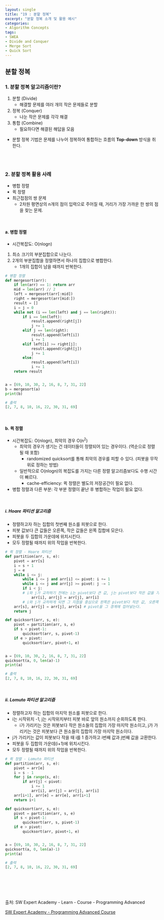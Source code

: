 ```yaml
---
layout: single
title: "19 : 분할 정복"
excerpt: "분할 정복 소개 및 활용 예시"
categories: 
- Algorithm Concepts
tags:
- SWEA
- Divide and Conquer
- Merge Sort
- Quick Sort
---
```

## 분할 정복

### 1. 분할 정복 알고리즘이란?

1. 분할 (Divide)
   - 해결할 문제를 여러 개의 작은 문제들로 분할
2. 정복 (Conquer)
   - 나눈 작은 문제를 각각 해결
3. 통합 (Combine)
   - 필요하다면 해결된 해답을 모음

- 분할 정복 기법은 문제를 나누어 정복하여 통합하는 흐름의 **Top-down** 방식을 취한다.

<br>

<br>

### 2. 분할 정복 활용 사례

- 병합 정렬
- 퀵 정렬
- 최근접점의 쌍 문제
  - 2차원 평면상의 n개의 점이 입력으로 주어질 때, 거리가 가장 가까운 한 쌍의 점을 찾는 문제.

<br>

#### a. 병합 정렬

- 시간복잡도: O(nlogn)

1. 최소 크기의 부분집합으로 나눈다.
2. 2개의 부분집합을 정렬하면서 하나의 집합으로 병합한다. 
   - 1개의 집합이 남을 때까지 반복한다.

```python
# 병합 정렬
def mergesort(arr):
    if len(arr) == 1: return arr
    mid = len(arr) // 2
    left = mergesort(arr[:mid])
    right = mergesort(arr[mid:])
    result = []
    i = j = 0
    while not (i == len(left) and j == len(right)):
        if i == len(left):
            result.append(right[j])
            j += 1
        elif j == len(right):
            result.append(left[i])
            i += 1
        elif left[i] >= right[j]:
            result.append(right[j])
            j += 1
        else:
            result.append(left[i])
            i += 1
    return result


a = [69, 10, 30, 2, 16, 8, 7, 31, 22]
b = mergesort(a)
print(b)

# 출력
[2, 7, 8, 10, 16, 22, 30, 31, 69]
```

<br>

#### b. 퀵 정렬

- 시간복잡도: O(nlogn), 최악의 경우 O(n<sup>2</sup>)
  - 최악의 경우가 생기는 건 데이터들이 정렬되어 있는 경우이다. (역순으로 정렬될 때 포함)
    - randomized quicksort를 통해 최악의 경우를 피할 수 있다. (피봇을 무작위로 정하는 방법)
  - 일반적으로 O(nlogn)의 복잡도를 가지는 다른 정렬 알고리즘보다도 수행 시간이 빠르다.
    - cache-efficiency: 퀵 정렬은 별도의 저장공간이 필요 없다.
- 병합 정렬과 다른 부분: 각 부분 정렬이 끝난 후 병합하는 작업이 필요 없다.

<br>

##### i. Hoare 파티션 알고리즘

- 정렬하고자 하는 집합의 첫번째 원소를 피봇으로 한다.
- 피봇 값보다 큰 값들은 오른쪽, 작은 값들은 왼쪽 집합에 모은다.
- 피봇을 두 집합의 가운데에 위치시킨다.
- 모두 정렬될 때까지 위의 작업을 반복한다.

```python
# 퀵 정렬 - Hoare 파티션
def partition(arr, s, e):
    pivot = arr[s]
    i = s + 1
    j = e
    while i <= j:
        while i <= j and arr[i] <= pivot: i += 1
        while i <= j and arr[j] >= pivot: j -= 1
        if i < j: 
        # i와 j가 교차하기 전에는 i는 pivot보다 큰 값, j는 pivot보다 작은 값을 가리키게 된다.
            arr[i], arr[j] = arr[j], arr[i]
        # i와 j가 교차하게 되면 그 지점을 중심으로 왼쪽은 pivot보다 작은 값, 오른쪽은 pivot보다 큰 값이 모인다.
    arr[s], arr[j] = arr[j], arr[s] # pivot을 그 경계에 집어넣는다.
    return j

def quicksort(arr, s, e):
    pivot = partition(arr, s, e)
    if s < pivot-1:
        quicksort(arr, s, pivot-1)
    if e > pivot:
        quicksort(arr, pivot+1, e)


a = [69, 10, 30, 2, 16, 8, 7, 31, 22]
quicksort(a, 0, len(a)-1)
print(a)

# 출력
[2, 7, 8, 10, 16, 22, 30, 31, 69]
```

<br>

##### ii. Lomuto 파티션 알고리즘

- 정렬하고자 하는 집합의 마지막 원소를 피봇으로 한다.
- i는 시작위치 -1, j는 시작위치부터 피봇 바로 앞의 원소까지 순회하도록 한다.
  - i가 가리키는 것은 피봇보다 작은 원소들의 집합의 가장 마지막 원소이고, 
    j가 가리키는 것은 피봇보다 큰 원소들의 집합의 가장 마지막 원소이다.
- j가 가리키는 값이 피봇보다 작을 때 i를 1 증가하고 i번째 값과 j번째 값을 교환한다.
- 피봇을 두 집합의 가운데(i+1)에 위치시킨다.
- 모두 정렬될 때까지 위의 작업을 반복한다.

```python
# 퀵 정렬 - Lomuto 파티션
def partition(arr, s, e):
    pivot = arr[e]
    i = s - 1
    for j in range(s, e):
        if arr[j] < pivot:
            i += 1
            arr[i], arr[j] = arr[j], arr[i]
    arr[i+1], arr[e] = arr[e], arr[i+1]
    return i+1

def quicksort(arr, s, e):
    pivot = partition(arr, s, e)
    if s < pivot-1:
        quicksort(arr, s, pivot-1)
    if e > pivot:
        quicksort(arr, pivot+1, e)


a = [69, 10, 30, 2, 16, 8, 7, 31, 22]
quicksort(a, 0, len(a)-1)
print(a)

# 출력
[2, 7, 8, 10, 16, 22, 30, 31, 69]
```

<br>

<br>

<br>

<br>

출처: SW Expert Academy - Learn - Course - Programming Advanced

[SW Expert Academy - Programming Advanced Course](https://swexpertacademy.com/main/learn/course/subjectList.do?courseId=AVuPDYSqAAbw5UW6)

